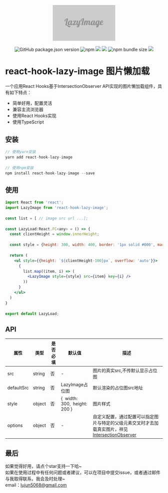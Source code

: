 
<p align="center">
  <img alt="lazyImage" src="./src/assets/loading.png" width="200">
</p>
<p align="center">
  <img alt="GitHub package.json version" src="https://img.shields.io/github/package-json/v/lujun5068/lazy-image">
  <img alt="npm" src="https://img.shields.io/npm/dt/react-hook-lazy-image">
  <a href="https://codecov.io/gh/alibaba-fusion/next"><img src="https://codecov.io/gh/alibaba-fusion/next/branch/master/graph/badge.svg?token=FSufKVDhmT"></a>
  <a href="https://travis-ci.org/lujun5068/lazy-image"><img src="https://travis-ci.org/lujun5068/lazy-image.svg?branch=master"></a>
  <img alt="npm bundle size" src="https://img.shields.io/bundlephobia/minzip/react-hook-lazy-image?color=green">
  <a href="https://github.com/lujun5068/lazy-image/blob/master/LICENSE"><img src="https://img.shields.io/badge/license-MIT-brightgreen.svg"></a>
</p>

# react-hook-lazy-image 图片懒加载

一个应用React Hooks基于IntersectionObserver API实现的图片懒加载组件，具有如下特点：

- 简单好用，配置灵活
- 兼容主流浏览器
- 使用React Hooks实现
- 使用TypeScript



<!-- [查看示例](www.baidu.com) -->

## 安装
```jsx
// 使用yarn安装
yarn add react-hook-lazy-image

// 使用npm安装
npm install react-hook-lazy-image --save
```

## 使用
```jsx
import React from 'react';
import LazyImage from 'react-hook-lazy-image';

const list = [ // image src url ...];

const LazyLoad:React.FC<any> = () => {
  const clientHeight = window.innerHeight;

  const style = {height: 300, width: 400, border: '1px solid #000', margin: '10px'};

  return (
    <ul style={{height: `${clientHeight-100}px`, overflow: 'auto'}}>
      {
        list.map((item, i) => (
          <LazyImage style={style} src={item} key={i} />
        ))
      }
    </ul>
  )
}

export default LazyLoad;
```


## API
| 属性 | 类型 | 是否必填 | 默认值 | 描述 |
| --- | --- | --- | --- | --- |
| src | string | 否 | - | 图片的真实src,不传默认显示占位图 |
| defaultSrc | string | 否 | LazyImage占位图 | 默认渲染的占位图src地址 |
| style | object | 否 | {  width: 300,  height: 200 } | 图片样式 |
| options | object | 否 | - | 自定义配置，通过配置可以指定图片与特定的父级元素交叉时才去加载真实图片，祥见[IntersectionObserver](https://developer.mozilla.org/zh-CN/docs/Web/API/IntersectionObserver/IntersectionObserver) |



## 最后
如果觉得好用，请点个star支持一下哈~<br />
如果在使用过程中有任何问题或者建议，可以在项目中提交issue，或者通过邮件与我取得联系，我会及时处理~<br />email：lujun5068@gmail.com



